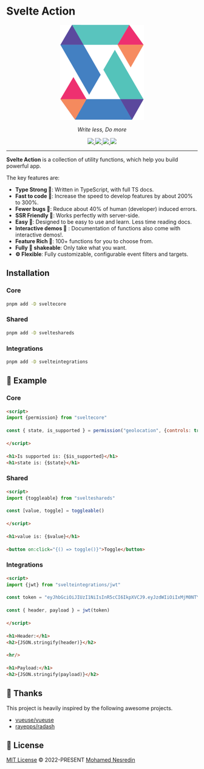 # Svelte Action


<p align="center">
  <a href="https://fastapi.tiangolo.com"><img src="https://raw.githubusercontent.com/Mohamed-Kaizen/svelteaction-docs/main/docs/static/svelteaction2.png" alt="FastAPI"></a>
</p>

<p align="center" class="text-xl">
    <em class="text-2xl">Write less, Do more</em>
</p>

<p align="center">
<a href="https://www.npmjs.com/package/sveltecore" target="_blank">
    <img src="https://img.shields.io/npm/dm/sveltecore?color=50a36f&label=sveltecore">
</a>


<a href="https://www.npmjs.com/package/svelteshareds" target="_blank">
    <img src="https://img.shields.io/npm/dm/svelteshareds?color=50a36f&label=svelteshareds">
</a>


<a href="https://www.npmjs.com/package/svelteintegrations" target="_blank">
    <img src="https://img.shields.io/npm/dm/svelteintegrations?color=50a36f&label=svelteintegrations">
</a>

<a href="https://github.com/Mohamed-Kaizen/svelteaction-docs" target="_blank">
    <img src="https://img.shields.io/static/v1?label=functions&message=112&color=50a36f">
</a>

</p>

---
**Svelte Action** is a collection of utility functions, which help you build powerful app.

The key features are:

* **Type Strong 💪**: Written in TypeScript, with full TS docs.
* **Fast to code 🚀**: Increase the speed to develop features by about 200% to 300%.
* **Fewer bugs 🐞**: Reduce about 40% of human (developer) induced errors.
* **SSR Friendly 🕺**: Works perfectly with server-side.
* **Easy 💫**: Designed to be easy to use and learn. Less time reading docs.
* **Interactive demos 🎉** : Documentation of functions also come with interactive demos!.
* **Feature Rich  🌈**: 100+ functions for you to choose from.
* **Fully 🌳 shakeable**: Only take what you want.
* **⚙️ Flexible**:  Fully customizable, configurable event filters and targets.

## Installation


### Core

```bash
pnpm add -D sveltecore
```



### Shared

```bash
pnpm add -D svelteshareds
```



### Integrations

```bash
pnpm add -D svelteintegrations
```


## 🧪 Example

### Core

``` html
<script>
import {permission} from "sveltecore"

const { state, is_supported } = permission("geolocation", {controls: true})

</script>

<h1>Is supported is: {$is_supported}</h1>
<h1>state is: {$state}</h1>
```

### Shared

``` html
<script>
import {toggleable} from "svelteshareds"

const [value, toggle] = toggleable()

</script>

<h1>value is: {$value}</h1>

<button on:click="{() => toggle()}">Toggle</button>
```

### Integrations

``` html
<script>
import {jwt} from "svelteintegrations/jwt"

const token = "eyJhbGciOiJIUzI1NiIsInR5cCI6IkpXVCJ9.eyJzdWIiOiIxMjM0NTY3ODkwIiwibmFtZSI6IkpvaG4gRG9lIiwiaWF0IjoxNTE2MjM5MDIyfQ.SflKxwRJSMeKKF2QT4fwpMeJf36POk6yJV_adQssw5c"

const { header, payload } = jwt(token)

</script>

<h1>Header:</h1>
<h2>{JSON.stringify(header)}</h2>

<hr/>

<h1>Payload:</h1>
<h2>{JSON.stringify(payload)}</h2>
```

## 🙏 Thanks

This project is heavily inspired by the following awesome projects.

- [vueuse/vueuse](https://github.com/vueuse/vueuse/)
- [rayepps/radash](https://github.com/rayepps/radash)

## 📜 License

[MIT License](#License) © 2022-PRESENT [Mohamed Nesredin](https://github.com/mohamed-kaizen)
